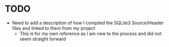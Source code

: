 # TODO
- Need to add a description of how I compiled the SQLite3 Source/Header files and linked to them from my project
    - This is for my own reference as I am new to the process and did not seem straight forward
